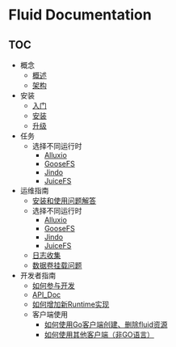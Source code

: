 # Fluid Documentation

<!-- markdownlint-disable MD007 -->
<!-- markdownlint-disable MD032 -->

## TOC

+ 概念
  - [概述](concepts/overview.md)
  - [架构](concepts/architecture.md)
+ 安装
  - [入门](installation/get_started.md)
  - [安装](installation/installation.md)
  - [升级](installation/upgrade.md)
+ 任务
  + 选择不同运行时
  	- [Alluxio](./runtime_alluxio/task/README.md)
  	- [GooseFS]()
  	- [Jindo]()
  	- [JuiceFS]()
+ 运维指南
  - [安装和使用问题解答](./operation/faq.md)
  + 选择不同运行时
  	- [Alluxio](./runtime_alluxio/operation/README.md)
  	- [GooseFS]()
  	- [Jindo]()
  	- [JuiceFS]()
  - [日志收集](operation/collect_log.md)
  - [数据卷挂载问题](operation/debug-fuse.md)
+ 开发者指南
  - [如何参与开发](dev/how_to_develop.md)
  - [API_Doc](dev/api_doc.md)
  - [如何增加新Runtime实现](dev/runtime_dev_guide.md)
  + 客户端使用
    - [如何使用Go客户端创建、删除fluid资源](dev/use_go_create_resource.md)
    - [如何使用其他客户端（非GO语言）](dev/multiple-client-support.md)